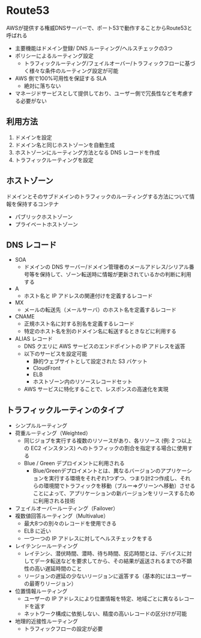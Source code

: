 # Route53

AWSが提供する権威DNSサーバーで、ポート53で動作することからRoute53と呼ばれる

- 主要機能はドメイン登録/ DNS ルーティング/ヘルスチェックの3つ
- ポリシーによるルーティング設定
  - トラフィックルーティング/フェイルオーバー/トラフィックフローに基づく様々な条件のルーティング設定が可能
- AWS 側で100%可用性を保証する SLA
  - 絶対に落ちない
- マネージドサービスとして提供しており、ユーザー側で冗長性などを考慮する必要がない

## 利用方法

1. ドメインを設定
2. ドメイン名と同じホストゾーンを自動生成
3. ホストゾーンにルーティング方法となる DNS レコードを作成
4. トラフィックルーティングを設定

## ホストゾーン

ドメインとそのサブドメインのトラフィックのルーティングする方法について情報を保持するコンテナ

- パブリックホストゾーン
- プライベートホストゾーン

## DNS レコード

- SOA
  - ドメインの DNS サーバー/ドメイン管理者のメールアドレス/シリアル番号等を保持して、ゾーン転送時に情報が更新されているかの判断に利用する
- A
  - ホスト名と IP アドレスの関連付けを定義するレコード
- MX
  - メールの転送先（メールサーバ）のホスト名を定義するレコード
- CNAME
  - 正規ホスト名に対する別名を定義するレコード
  - 特定のホスト名を別のドメイン名に転送するときなどに利用する
- ALIAS レコード
  - DNS クエリに AWS サービスのエンドポイントの IP アドレスを返答
  - 以下のサービスを設定可能
    - 静的ウェブサイトとして設定された S3 バケット
    - CloudFront
    - ELB
    - ホストゾーン内のリソースレコードセット
  - AWS サービスに特化することで、レスポンスの高速化を実現

## トラフィックルーティンのタイプ

- シンプルルーティング
- 荷重ルーティング（Weighted）
  - 同じジョブを実行する複数のリソースがあり、各リソース (例: 2 つ以上の EC2 インスタンス) へのトラフィックの割合を指定する場合に使用する
  - Blue / Green デプロイメントに利用される
    - Blue/Greenデプロイメントとは、異なるバージョンのアプリケーションを実行する環境をそれぞれ1つずつ、つまり計2つ作成し、それらの環境間でトラフィックを移動（ブルー⇒グリーンへ移動）させることによって、アプリケーションの新バージョンをリリースするために利用される技術
- フェイルオーバールーティング（Failover）
- 複数値回答ルーティング（Multivalue）
  - 最大8つの別々のレコードを使用できる
  - ELB に近い
  - 一つ一つの IP アドレスに対してヘルスチェックをする
- レイテンシールーティング
  - レイテンシ、潜伏時間、潜時、待ち時間、反応時間とは、デバイスに対してデータ転送などを要求してから、その結果が返送されるまでの不顕性の高い遅延時間のこと
  - リージョンの遅延の少ないリージョンに返答する（基本的にはユーザーの最寄りリージョン）
- 位置情報ルーティング
  - ユーザーの IP アドレスにより位置情報を特定、地域ごとに異なるレコードを返す
  - ネットワーク構成に依拠しない、精度の高いレコードの区分けが可能
- 地理的近接性ルーティング
  - トラフィックフローの設定が必要
